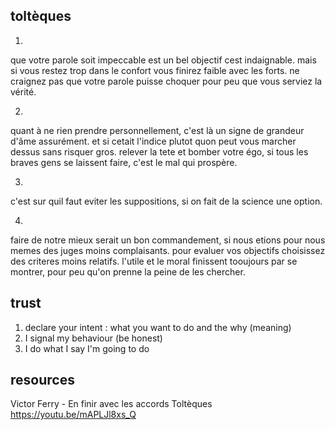 toltèques
---------

1.

que votre parole soit impeccable est un bel objectif cest indaignable. mais si vous restez trop
dans le confort vous finirez faible avec les forts. ne craignez pas que votre parole puisse choquer
pour peu que vous serviez la vérité.

2.

quant à ne rien prendre personnellement, c'est là un signe de grandeur d'âme assurément.
et si cetait l'indice plutot quon peut vous marcher dessus sans risquer gros.
relever la tete et bomber votre égo, si tous les braves gens se laissent faire,
c'est le mal qui prospère.

3.

c'est sur quil faut eviter les suppositions, si on fait de la science une option.

4.

faire de notre mieux serait un bon commandement, si nous etions pour nous memes
des juges moins complaisants. pour evaluer vos objectifs choisissez des criteres moins relatifs.
l'utile et le moral finissent tooujours par se montrer, pour peu qu'on prenne la peine
de les chercher.

trust
-----

1. declare your intent : what you want to do and the why (meaning)
2. I signal my behaviour (be honest)
3. I do what I say I'm going to do

resources
----------

Victor Ferry - En finir avec les accords Toltèques https://youtu.be/mAPLJl8xs_Q
